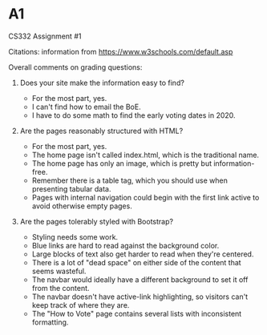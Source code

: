 # A1
CS332 Assignment #1

Citations: information from https://www.w3schools.com/default.asp

Overall comments on grading questions:

1) Does your site make the information easy to find?
    - For the most part, yes.
    - I can't find how to email the BoE.
    - I have to do some math to find the early voting dates in 2020.

2) Are the pages reasonably structured with HTML?
    - For the most part, yes.
    - The home page isn't called index.html, which is the traditional name.
    - The home page has only an image, which is pretty but information-free.
    - Remember there is a table tag, which you should use when presenting tabular data.
    - Pages with internal navigation could begin with the first link active to avoid otherwise empty pages.

3) Are the pages tolerably styled with Bootstrap?
    - Styling needs some work.
    - Blue links are hard to read against the background color.
    - Large blocks of text also get harder to read when they're centered.
    - There is a lot of "dead space" on either side of the content that seems wasteful.
    - The navbar would ideally have a different background to set it off from the content.
    - The navbar doesn't have active-link highlighting, so visitors can't keep track of where they are.
    - The "How to Vote" page contains several lists with inconsistent formatting.
